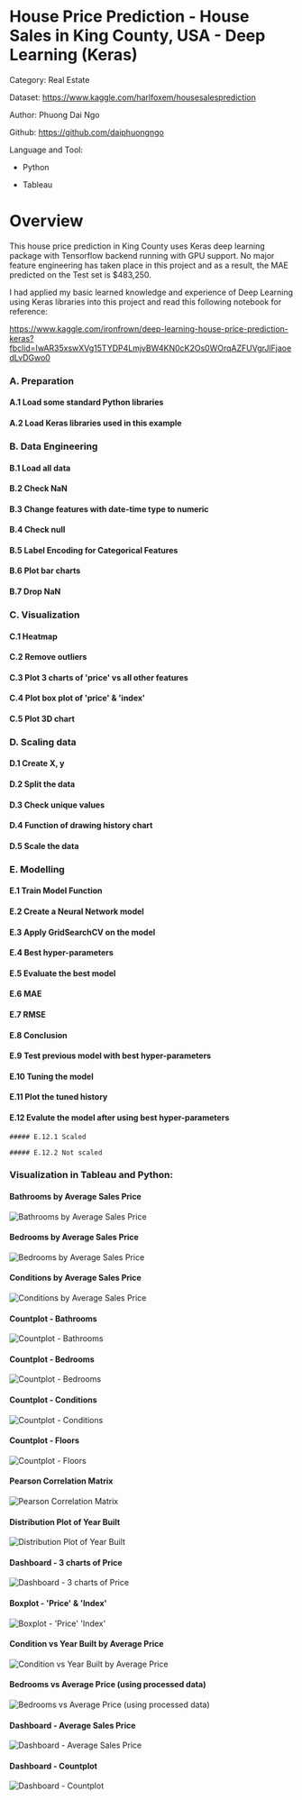 # House Price Prediction - House Sales in King County, USA - Deep Learning (Keras)

Category: Real Estate

Dataset: https://www.kaggle.com/harlfoxem/housesalesprediction 

Author: Phuong Dai Ngo

Github: https://github.com/daiphuongngo

Language and Tool:

- Python

- Tableau

# Overview

This house price prediction in King County uses Keras deep learning package with Tensorflow backend running with GPU support. No major feature engineering has taken place in this project and as a result, the MAE predicted on the Test set is $483,250.

I had applied my basic learned knowledge and experience of Deep Learning using Keras libraries into this project and read this following notebook for reference:

https://www.kaggle.com/ironfrown/deep-learning-house-price-prediction-keras?fbclid=IwAR35xswXVg15TYDP4LmjvBW4KN0cK2Os0WOrqAZFUVgrJlFjaoedLvDGwo0

### A. Preparation

  #### A.1 Load some standard Python libraries

  #### A.2 Load Keras libraries used in this example 

### B. Data Engineering

  #### B.1 Load all data

  #### B.2 Check NaN

  #### B.3 Change features with date-time type to numeric

  #### B.4 Check null

  #### B.5 Label Encoding for Categorical Features

  #### B.6 Plot bar charts

  #### B.7 Drop NaN

### C. Visualization

  #### C.1 Heatmap

  #### C.2 Remove outliers

  #### C.3 Plot 3 charts of 'price' vs all other features

  #### C.4 Plot box plot of 'price' & 'index'

  #### C.5 Plot 3D chart

### D. Scaling data

  #### D.1 Create X, y

  #### D.2 Split the data

  #### D.3 Check unique values

  #### D.4 Function of drawing history chart

  #### D.5 Scale the data

### E. Modelling

  #### E.1 Train Model Function

  #### E.2 Create a Neural Network model

  #### E.3 Apply GridSearchCV on the model

  #### E.4 Best hyper-parameters

  #### E.5 Evaluate the best model

  #### E.6 MAE

  #### E.7 RMSE

  #### E.8 Conclusion

  #### E.9 Test previous model with best hyper-parameters

  #### E.10 Tuning the model

  #### E.11 Plot the tuned history

  #### E.12 Evalute the model after using best hyper-parameters

    ##### E.12.1 Scaled

    ##### E.12.2 Not scaled

### Visualization in Tableau and Python:

#### Bathrooms by Average Sales Price

![Bathrooms by Average Sales Price](https://user-images.githubusercontent.com/70437668/138617762-6160be9e-7ad9-433d-952c-164f2b1ab001.jpg)

#### Bedrooms by Average Sales Price

![Bedrooms by Average Sales Price](https://user-images.githubusercontent.com/70437668/138617766-125889ea-e2c2-4df8-ab76-ddd8698acc52.jpg)

#### Conditions by Average Sales Price

![Conditions by Average Sales Price](https://user-images.githubusercontent.com/70437668/138617773-20c19bde-c2b9-477d-9e6d-50a91d0a74ab.jpg)

#### Countplot - Bathrooms

![Countplot - Bathrooms](https://user-images.githubusercontent.com/70437668/138617776-34aa097a-078b-4779-b605-3b21b5482e8c.jpg)

#### Countplot - Bedrooms

![Countplot - Bedrooms](https://user-images.githubusercontent.com/70437668/138617784-0bd5e8b8-95de-4762-a81e-588d20539ece.jpg)

#### Countplot - Conditions

![Countplot - Conditions](https://user-images.githubusercontent.com/70437668/138617790-22b0a18c-4cbc-4cb6-a82e-f861e641b77d.jpg)

#### Countplot - Floors

![Countplot - Floors](https://user-images.githubusercontent.com/70437668/138617794-1cc4ce0a-9ad2-404c-bad1-1a569726b6b4.jpg)

#### Pearson Correlation Matrix

![Pearson Correlation Matrix](https://user-images.githubusercontent.com/70437668/138619191-8016b599-daba-4e61-937b-9efc99362ac6.jpg)

#### Distribution Plot of Year Built

![Distribution Plot of Year Built](https://user-images.githubusercontent.com/70437668/138619199-89900f62-e349-40e0-8a2b-9e853366da7f.jpg)

#### Dashboard - 3 charts of Price

![Dashboard - 3 charts of Price](https://user-images.githubusercontent.com/70437668/138619204-1115a0fb-f9ac-4440-83ae-3d6a26c144f5.jpg)

#### Boxplot - 'Price' & 'Index'

![Boxplot - 'Price'   'Index'](https://user-images.githubusercontent.com/70437668/138619213-0dd8e5b1-932d-4881-b230-044e192b990b.jpg)

#### Condition vs Year Built by Average Price

![Condition vs Year Built by Average Price](https://user-images.githubusercontent.com/70437668/138619228-7ec49967-6a4f-4642-bd5d-8528874fe195.jpg)

#### Bedrooms vs Average Price (using processed data)

![Bedrooms vs Average Price (using processed data)](https://user-images.githubusercontent.com/70437668/138619238-e2c86a67-980a-402b-9c0e-14ae06e6bb16.jpg)

#### Dashboard - Average Sales Price

![Dashboard - Average Sales Price](https://user-images.githubusercontent.com/70437668/139382173-b2014b11-9ba2-4844-9780-4c9c07c1c032.jpg)

#### Dashboard - Countplot

![Dashboard - Countplot](https://user-images.githubusercontent.com/70437668/139382179-d118ab90-6df6-4a54-8ade-c17204c986ce.jpg)
